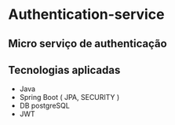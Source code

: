 # Authentication-service
## Micro serviço de authenticação
## Tecnologias aplicadas
- Java
- Spring Boot ( JPA, SECURITY )
- DB postgreSQL
- JWT 
